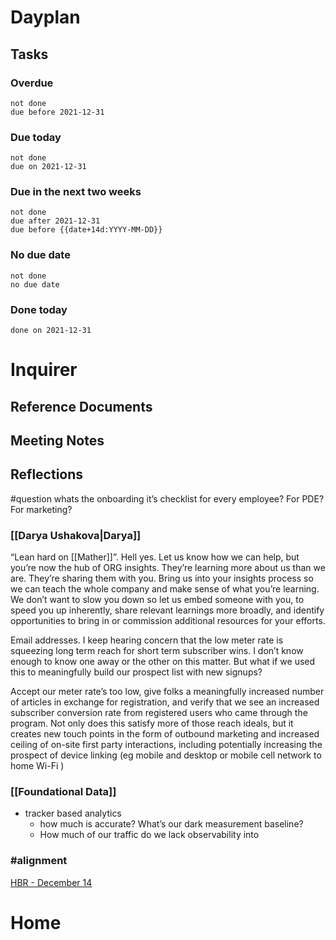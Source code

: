 # Dayplan
## Tasks
### Overdue
```tasks
not done
due before 2021-12-31
```

### Due today
```tasks
not done
due on 2021-12-31
```

### Due in the next two weeks
```tasks
not done
due after 2021-12-31
due before {{date+14d:YYYY-MM-DD}}
```

### No due date
```tasks
not done
no due date
```

### Done today
```tasks
done on 2021-12-31
```


# Inquirer

## Reference Documents

## Meeting Notes

## Reflections
#question whats the onboarding it’s checklist for every employee? For PDE? For marketing?


### [[Darya Ushakova|Darya]]
“Lean hard on [[Mather]]”. Hell yes. Let us know how we can help, but you’re now the hub of ORG insights. They’re learning more about us than we are. They’re sharing them with you. Bring us into your insights process so we can teach the whole company and make sense of what you’re learning. We don’t want to slow you down so let us embed someone with you, to speed you up inherently, share relevant learnings more broadly, and identify opportunities to bring in or commission additional resources for your efforts. 

Email addresses. I keep hearing concern that the low meter rate is squeezing long term reach for short term subscriber wins. I don’t know enough to know one away or the other on this matter. But what if we used this to meaningfully build our prospect list with new signups?


Accept our meter rate’s too low, give folks a meaningfully increased number of articles in exchange for registration, and verify that we see an increased subscriber conversion rate from registered users who came through the program. Not only does this satisfy more of those reach ideals, but it creates new touch points in the form of outbound marketing and increased ceiling of on-site first party interactions, including potentially increasing the prospect of device linking (eg mobile and desktop or mobile cell network to home Wi-Fi )


### [[Foundational Data]]
- tracker based analytics
  - how much is accurate? What’s our dark measurement baseline?
  - How much of our traffic do we lack observability into 


### #alignment
[HBR - December 14](https://hbr.org/2021/12/effective-digital-transformation-relies-on-a-shared-language)
# Home